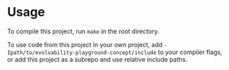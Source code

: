 # Usage

To compile this project, run `make` in the root directory.

To use code from this project in your own project, add `-Ipath/to/evolvability-playground-concept/include`
to your compiler flags, or add this project as a subrepo and use relative include paths.

